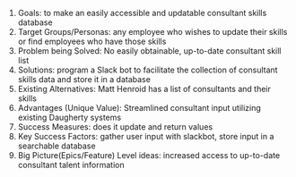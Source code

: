 1. Goals:   to make an easily accessible and updatable consultant skills database
2. Target Groups/Personas:   any employee who wishes to update their skills or find employees who have those skills
3. Problem being Solved:   No easily obtainable, up-to-date consultant skill list
4. Solutions:   program a Slack bot to facilitate the collection of consultant skills data and store it in a database
5. Existing Alternatives:   Matt Henroid has a list of consultants and their skills
6. Advantages (Unique Value):   Streamlined consultant input utilizing existing Daugherty systems
7. Success Measures:   does it update and return values
8. Key Success Factors:   gather user input with slackbot, store input in a searchable database
9. Big Picture(Epics/Feature) Level ideas:   increased access to up-to-date consultant talent information